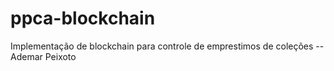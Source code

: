 # ppca-blockchain


Implementação de blockchain para controle de emprestimos de coleções -- Ademar Peixoto